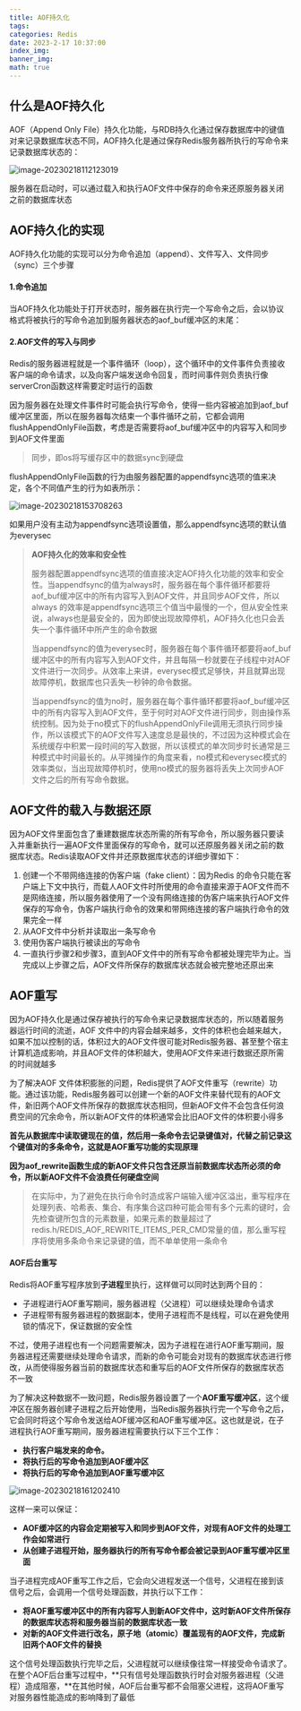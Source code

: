 ```yaml
---
title: AOF持久化
tags: 
categories: Redis
date: 2023-2-17 10:37:00
index_img: 
banner_img: 
math: true
---
```


## 什么是AOF持久化

AOF（Append Only File）持久化功能，与RDB持久化通过保存数据库中的键值对来记录数据库状态不同，AOF持久化是通过保存Redis服务器所执行的写命令来记录数据库状态的：

![image-20230218112123019](http://longls777.oss-cn-beijing.aliyuncs.com/img/image-20230218112123019.png)

服务器在启动时，可以通过载入和执行AOF文件中保存的命令来还原服务器关闭之前的数据库状态

## AOF持久化的实现

AOF持久化功能的实现可以分为命令追加（append）、文件写入、文件同步（sync）三个步骤

#### 1.命令追加

当AOF持久化功能处于打开状态时，服务器在执行完一个写命令之后，会以协议格式将被执行的写命令追加到服务器状态的aof_buf缓冲区的末尾：

#### 2.AOF文件的写入与同步

Redis的服务器进程就是一个事件循环（loop），这个循环中的文件事件负责接收客户端的命令请求，以及向客户端发送命令回复，而时间事件则负责执行像serverCron函数这样需要定时运行的函数

因为服务器在处理文件事件时可能会执行写命令，使得一些内容被追加到aof_buf缓冲区里面，所以在服务器每次结束一个事件循环之前，它都会调用flushAppendOnlyFile函数，考虑是否需要将aof_buf缓冲区中的内容写入和同步到AOF文件里面

> 同步，即os将写缓存区中的数据sync到硬盘

flushAppendOnlyFile函数的行为由服务器配置的appendfsync选项的值来决定，各个不同值产生的行为如表所示：

![image-20230218153708263](http://longls777.oss-cn-beijing.aliyuncs.com/img/image-20230218153708263.png)

如果用户没有主动为appendfsync选项设置值，那么appendfsync选项的默认值为everysec

> **AOF持久化的效率和安全性**
>
> 服务器配置appendfsync选项的值直接决定AOF持久化功能的效率和安全性。当appendfsync的值为always时，服务器在每个事件循环都要将aof_buf缓冲区中的所有内容写入到AOF文件，并且同步AOF文件，所以always 的效率是appendfsync选项三个值当中最慢的一个，但从安全性来说，always也是最安全的，因为即使出现故障停机，AOF持久化也只会丢失一个事件循环中所产生的命令数据
>
> 当appendfsync的值为everysec时，服务器在每个事件循环都要将aof_buf缓冲区中的所有内容写入到AOF文件，并且每隔一秒就要在子线程中对AOF文件进行一次同步。从效率上来讲，everysec模式足够快，并且就算出现故障停机，数据库也只丢失一秒钟的命令数据。
>
> 当appendfsync的值为no时，服务器在每个事件循环都要将aof_buf缓冲区中的所有内容写入到AOF文件，至于何时对AOF文件进行同步，则由操作系统控制。因为处于no模式下的flushAppendOnlyFile调用无须执行同步操作，所以该模式下的AOF文件写入速度总是最快的，不过因为这种模式会在系统缓存中积累一段时间的写入数据，所以该模式的单次同步时长通常是三种模式中时间最长的。从平摊操作的角度来看，no模式和everysec模式的效率类似，当出现故障停机时，使用no模式的服务器将丢失上次同步AOF文件之后的所有写命令数据。

## AOF文件的载入与数据还原

因为AOF文件里面包含了重建数据库状态所需的所有写命令，所以服务器只要读入并重新执行一遍AOF文件里面保存的写命令，就可以还原服务器关闭之前的数据库状态。Redis读取AOF文件并还原数据库状态的详细步骤如下：

1. 创建一个不带网络连接的伪客户端（fake client）：因为Redis 的命令只能在客户端上下文中执行，而载人AOF文件时所使用的命令直接来源于AOF文件而不是网络连接，所以服务器使用了一个没有网络连接的伪客户端来执行AOF文件保存的写命令，伪客户端执行命令的效果和带网络连接的客户端执行命令的效果完全一样
2. 从AOF文件中分析并读取出一条写命令
3. 使用伪客户端执行被读出的写命令
4. 一直执行步骤2和步骤3，直到AOF文件中的所有写命令都被处理完毕为止。当完成以上步骤之后，AOF文件所保存的数据库状态就会被完整地还原出来

## AOF重写

因为AOF持久化是通过保存被执行的写命令来记录数据库状态的，所以随着服务器运行时间的流逝，AOF 文件中的内容会越来越多，文件的体积也会越来越大，如果不加以控制的话，体积过大的AOF文件很可能对Redis服务器、甚至整个宿主计算机造成影响，并且AOF文件的体积越大，使用AOF文件来进行数据还原所需的时间就越多

为了解决AOF 文件体积膨胀的问题，Redis提供了AOF文件重写（rewrite）功能。通过该功能，Redis服务器可以创建一个新的AOF文件来替代现有的AOF文件，新旧两个AOF文件所保存的数据库状态相同，但新AOF文件不会包含任何浪费空间的冗余命令，所以新AOF文件的体积通常会比旧AOF文件的体积要小得多

**首先从数据库中读取键现在的值，然后用一条命令去记录键值对，代替之前记录这个键值对的多条命令，这就是AOF重写功能的实现原理**

**因为aof_rewrite函数生成的新AOF文件只包含还原当前数据库状态所必须的命令，所以新AOF文件不会浪费任何硬盘空间**

> 在实际中，为了避免在执行命令时造成客户端输入缓冲区溢出，重写程序在处理列表、哈希表、集合、有序集合这四种可能会带有多个元素的键时，会先检查键所包含的元素数量，如果元素的数量超过了redis.h/REDIS_AOF_REWRITE_ITEMS_PER_CMD常量的值，那么重写程序将使用多条命令来记录键的值，而不单单使用一条命令

#### AOF后台重写

Redis将AOF重写程序放到**子进程**里执行，这样做可以同时达到两个目的：

- 子进程进行AOF重写期间，服务器进程（父进程）可以继续处理命令请求
- 子进程带有服务器进程的数据副本，使用子进程而不是线程，可以在避免使用锁的情况下，保证数据的安全性

不过，使用子进程也有一个问题需要解决，因为子进程在进行AOF重写期间，服务器进程还需要继续处理命令请求，而新的命令可能会对现有的数据库状态进行修改，从而使得服务器当前的数据库状态和重写后的AOF文件所保存的数据库状态不一致

为了解决这种数据不一致问题，Redis服务器设置了一个**AOF重写缓冲区**，这个缓冲区在服务器创建子进程之后开始使用，当Redis服务器执行完一个写命令之后，它会同时将这个写命令发送给AOF缓冲区和AOF重写缓冲区。这也就是说，在子进程执行AOF重写期间，服务器进程需要执行以下三个工作：

- **执行客户端发来的命令。**
- **将执行后的写命令追加到AOF缓冲区**
- **将执行后的写命令追加到AOF重写缓冲区**

![image-20230218161202410](http://longls777.oss-cn-beijing.aliyuncs.com/img/image-20230218161202410.png)

这样一来可以保证：

- **AOF缓冲区的内容会定期被写入和同步到AOF文件，对现有AOF文件的处理工作会如常进行**
- **从创建子进程开始，服务器执行的所有写命令都会被记录到AOF重写缓冲区里面**

当子进程完成AOF重写工作之后，它会向父进程发送一个信号，父进程在接到该信号之后，会调用一个信号处理函数，并执行以下工作：

- **将AOF重写缓冲区中的所有内容写人到新AOF文件中，这时新AOF文件所保存的数据库状态将和服务器当前的数据库状态一致**
- **对新的AOF文件进行改名，原子地（atomic）覆盖现有的AOF文件，完成新旧两个AOF文件的替换**

这个信号处理函数执行完毕之后，父进程就可以继续像往常一样接受命令请求了。在整个AOF后台重写过程中，**只有信号处理函数执行时会对服务器进程（父进程）造成阻塞，**在其他时候，AOF后台重写都不会阻塞父进程，这将AOF重写对服务器性能造成的影响降到了最低



